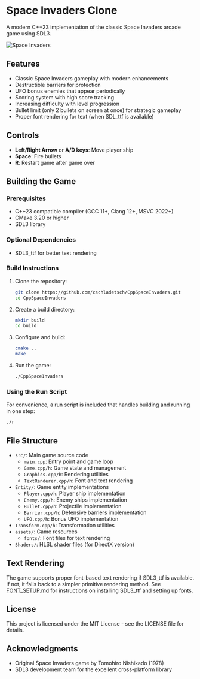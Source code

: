 # Space Invaders Clone

A modern C++23 implementation of the classic Space Invaders arcade game using SDL3.

![Space Invaders](screenshot.png)

## Features

- Classic Space Invaders gameplay with modern enhancements
- Destructible barriers for protection
- UFO bonus enemies that appear periodically
- Scoring system with high score tracking
- Increasing difficulty with level progression
- Bullet limit (only 2 bullets on screen at once) for strategic gameplay
- Proper font rendering for text (when SDL\_ttf is available)

## Controls

- **Left/Right Arrow** or **A/D keys**: Move player ship
- **Space**: Fire bullets
- **R**: Restart game after game over

## Building the Game

### Prerequisites

- C++23 compatible compiler (GCC 11+, Clang 12+, MSVC 2022+)
- CMake 3.20 or higher
- SDL3 library

### Optional Dependencies

- SDL3\_ttf for better text rendering

### Build Instructions

1. Clone the repository:
   ```bash
   git clone https://github.com/cschladetsch/CppSpaceInvaders.git
   cd CppSpaceInvaders
   ```

2. Create a build directory:
   ```bash
   mkdir build
   cd build
   ```

3. Configure and build:
   ```bash
   cmake ..
   make
   ```

4. Run the game:
   ```bash
   ./CppSpaceInvaders
   ```

### Using the Run Script

For convenience, a run script is included that handles building and running in one step:

```bash
./r
```

## File Structure

- `src/`: Main game source code
  - `main.cpp`: Entry point and game loop
  - `Game.cpp/h`: Game state and management
  - `Graphics.cpp/h`: Rendering utilities
  - `TextRenderer.cpp/h`: Font and text rendering
- `Entity/`: Game entity implementations
  - `Player.cpp/h`: Player ship implementation
  - `Enemy.cpp/h`: Enemy ships implementation
  - `Bullet.cpp/h`: Projectile implementation
  - `Barrier.cpp/h`: Defensive barriers implementation
  - `UFO.cpp/h`: Bonus UFO implementation
- `Transform.cpp/h`: Transformation utilities
- `assets/`: Game resources
  - `fonts/`: Font files for text rendering
- `Shaders/`: HLSL shader files (for DirectX version)

## Text Rendering

The game supports proper font-based text rendering if SDL3_ttf is available. If not, it falls back to a simpler primitive rendering method. See [FONT_SETUP.md](FONT_SETUP.md) for instructions on installing SDL3_ttf and setting up fonts.

## License

This project is licensed under the MIT License - see the LICENSE file for details.

## Acknowledgments

- Original Space Invaders game by Tomohiro Nishikado (1978)
- SDL3 development team for the excellent cross-platform library
